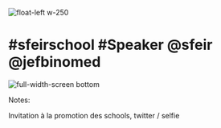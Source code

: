 <!-- .slide: class="no-background" data-type-show="prez" -->

![](./assets/images/twitter_school.svg 'float-left w-250')

# #sfeirschool #Speaker @sfeir @jefbinomed

![](./assets/images/sfeir_bg.jpg 'full-width-screen bottom')

Notes:

Invitation à la promotion des schools, twitter / selfie